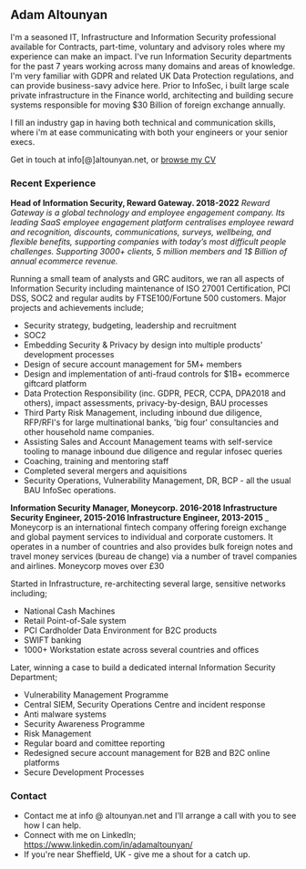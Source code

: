 ## Adam Altounyan

I'm a seasoned IT, Infrastructure and Information Security professional available for Contracts, part-time, voluntary and advisory roles where my experience can make an impact. I've run Information Security departments for the past 7 years working across many domains and areas of knowledge. I'm very familiar with GDPR and related UK Data Protection regulations, and can provide business-savy advice here. Prior to InfoSec, i built large scale private infrastructure in the Finance world, architecting and building secure systems responsible for moving $30 Billion of foreign exchange annually. 

I fill an industry gap in having both technical and communication skills, where i'm at ease communicating with both your engineers or your senior execs. 

Get in touch at info[@]altounyan.net, or [browse my CV](https://docs.google.com/document/d/184h3BdbTp23G_-b-9EpNDKNY1J8fnJciJT-W_84gInc/edit?usp=sharing)

### Recent Experience

**Head of Information Security, Reward Gateway. 2018-2022**
*Reward Gateway is a global technology and employee engagement company. Its leading SaaS employee engagement platform centralises employee reward and recognition, discounts, communications, surveys, wellbeing, and flexible benefits, supporting companies with today’s most difficult people challenges. Supporting 3000+ clients, 5 million members and 1$ Billion of annual ecommerce revenue.*

Running a small team of analysts and GRC auditors, we ran all aspects of Information Security including maintenance of ISO 27001 Certification, PCI DSS, SOC2 and regular audits by FTSE100/Fortune 500 customers. Major projects and achievements include;

* Security strategy, budgeting, leadership and recruitment
* SOC2 
* Embedding Security & Privacy by design into multiple products' development processes
* Design of secure account management for 5M+ members
* Design and implementation of anti-fraud controls for $1B+ ecommerce giftcard platform
* Data Protection Responsibility (inc. GDPR, PECR, CCPA, DPA2018 and others), impact assessments, privacy-by-design, BAU processes
* Third Party Risk Management, including inbound due diligence, RFP/RFI's for large multinational banks, 'big four' consultancies and other household name companies. 
* Assisting Sales and Account Management teams with self-service tooling to manage inbound due diligence and regular infosec queries
* Coaching, training and mentoring staff
* Completed several mergers and aquisitions 
* Security Operations, Vulnerability Management, DR, BCP - all the usual BAU InfoSec operations. 

**Information Security Manager, Moneycorp. 2016-2018
Infrastructure Security Engineer, 2015-2016
Infrastructure Engineer, 2013-2015**
_ Moneycorp is an international fintech company offering foreign exchange and global payment services to individual and corporate customers. It operates in a number of countries and also provides bulk foreign notes and travel money services (bureau de change) via a number of travel companies and airlines. Moneycorp moves over £30

Started in Infrastructure, re-architecting several large, sensitive networks including;

* National Cash Machines
* Retail Point-of-Sale system
* PCI Cardholder Data Environment for B2C products
* SWIFT banking
* 1000+ Workstation estate across several countries and offices

Later, winning a case to build a dedicated internal Information Security Department;

* Vulnerability Management Programme
* Central SIEM, Security Operations Centre and incident response
* Anti malware systems
* Security Awareness Programme
* Risk Management
* Regular board and comittee reporting
* Redesigned secure account management for B2B and B2C online platforms
* Secure Development Processes

### Contact

* Contact me at info @ altounyan.net and I'll arrange a call with you to see how I can help. 
* Connect with me on LinkedIn; https://www.linkedin.com/in/adamaltounyan/
* If you're near Sheffield, UK - give me a shout for a catch up. 



